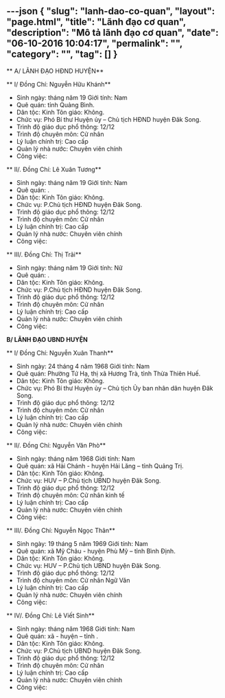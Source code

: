---json
{
    "slug": "lanh-dao-co-quan",
    "layout": "page.html",
    "title": "Lãnh đạo cơ quan",
    "description": "Mô tả lãnh đạo cơ quan",
    "date": "06-10-2016 10:04:17",
    "permalink": "",
    "category": "",
    "tag": []
}
---
** A/ LÃNH ĐẠO HĐND HUYỆN**

** I/ Đồng Chí: Nguyễn Hữu Khánh**
- Sinh ngày:     tháng    năm 19  Giới tính: Nam
- Quê quán: tỉnh Quảng Bình.
- Dân tộc: Kinh    Tôn giáo: Không.
- Chức vụ: Phó Bí thư Huyện ủy – Chủ tịch HĐND huyện Đăk Song.
- Trình độ giáo dục phổ thông: 12/12
- Trình độ chuyên môn: Cử nhân
- Lý luận chính trị: Cao cấp 
- Quản lý nhà nước: Chuyên viên chính
- Công việc:

** II/. Đồng Chí: Lê Xuân Tương**
- Sinh ngày:  tháng  năm 19   Giới tính: Nam
- Quê quán: .
- Dân tộc: Kinh    Tôn giáo: Không.
- Chức vụ: P.Chủ tịch HĐND huyện Đăk Song.
- Trình độ giáo dục phổ thông: 12/12
- Trình độ chuyên môn: Cử nhân 
- Lý luận chính trị: Cao cấp 
- Quản lý nhà nước: Chuyên viên chính
- Công việc:

** III/. Đồng Chí: Thị Trãi**
- Sinh ngày:     tháng    năm 19  Giới tính: Nữ
- Quê quán: .
- Dân tộc: Kinh    Tôn giáo: Không.
- Chức vụ: P.Chủ tịch HĐND huyện Đăk Song.
- Trình độ giáo dục phổ thông: 12/12
- Trình độ chuyên môn: Cử nhân 
- Lý luận chính trị: Cao cấp 
- Quản lý nhà nước: Chuyên viên chính
- Công việc:

**B/ LÃNH ĐẠO UBND HUYỆN**

** I/ Đồng Chí: Nguyễn Xuân Thanh**
- Sinh ngày: 24 tháng 4 năm 1968  Giới tính: Nam
- Quê quán: Phường Tứ Hạ, thị xã Hương Trà, tỉnh Thừa Thiên Huế.
- Dân tộc: Kinh    Tôn giáo: Không.
- Chức vụ: Phó Bí thư Huyện ủy – Chủ tịch Ủy ban nhân dân huyện Đăk Song.
- Trình độ giáo dục phổ thông: 12/12
- Trình độ chuyên môn: Cử nhân
- Lý luận chính trị: Cao cấp 
- Quản lý nhà nước: Chuyên viên chính
- Công việc:

** II/. Đồng Chí: Nguyễn Văn Phò**
- Sinh ngày:  tháng  năm 1968  Giới tính: Nam
- Quê quán: xã Hải Chánh - huyện Hải Lăng – tỉnh Quảng Trị.
- Dân tộc: Kinh    Tôn giáo: Không.
- Chức vụ: HUV – P.Chủ tịch UBND huyện Đăk Song.
- Trình độ giáo dục phổ thông: 12/12
- Trình độ chuyên môn: Cử nhân kinh tế
- Lý luận chính trị: Cao cấp 
- Quản lý nhà nước: Chuyên viên chính
- Công việc:

** III/. Đồng Chí: Nguyễn Ngọc Thân**
- Sinh ngày: 19 tháng 5 năm 1969  Giới tính: Nam
- Quê quán: xã Mỹ Châu - huyện Phù Mỹ – tỉnh Bình Định.
- Dân tộc: Kinh    Tôn giáo: Không.
- Chức vụ: HUV – P.Chủ tịch UBND huyện Đăk Song.
- Trình độ giáo dục phổ thông: 12/12
- Trình độ chuyên môn: Cử nhân Ngữ Văn
- Lý luận chính trị: Cao cấp 
- Quản lý nhà nước: Chuyên viên chính
- Công việc:

** IV/. Đồng Chí: Lê Viết Sinh**
- Sinh ngày:     tháng    năm 1968  Giới tính: Nam
- Quê quán: xã    - huyện    – tỉnh .
- Dân tộc: Kinh    Tôn giáo: Không.
- Chức vụ: P.Chủ tịch UBND huyện Đăk Song.
- Trình độ giáo dục phổ thông: 12/12
- Trình độ chuyên môn: Cử nhân
- Lý luận chính trị: Cao cấp 
- Quản lý nhà nước: Chuyên viên chính
- Công việc: